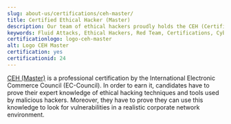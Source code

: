 ```yaml
---
slug: about-us/certifications/ceh-master/
title: Certified Ethical Hacker (Master)
description: Our team of ethical hackers proudly holds the CEH (Certified Ethical Hacker) (Master) certification, among many others.
keywords: Fluid Attacks, Ethical Hackers, Red Team, Certifications, Cybersecurity, Pentesters, Whitehat Hackers, CEH
certificationlogo: logo-ceh-master
alt: Logo CEH Master
certification: yes
certificationid: 24
---
```


[CEH (Master)](https://www.eccouncil.org/programs/certified-ethical-hacker-ceh-master/)
is a professional certification
by the International Electronic Commerce Council (EC-Council).
In order to earn it,
candidates have to prove their expert knowledge
of ethical hacking techniques
and tools used by malicious hackers.
Moreover,
they have to prove they can use this knowledge
to look for vulnerabilities
in a realistic corporate network environment.
